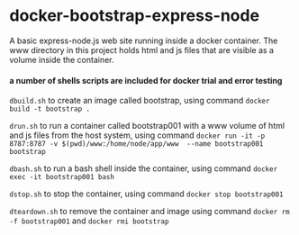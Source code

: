 # docker-bootstrap-express-node
A basic express-node.js web site running inside a docker container. The www directory in this project holds html and js files that are visible as a volume inside the container.

#### a number of shells scripts are included for docker trial and error testing
   `dbuild.sh` to create an image called bootstrap, using command `docker build -t bootstrap .` 

   `drun.sh`  to run a container called bootstrap001 with a www volume of html and js files from the host system, using command `docker run -it -p 8787:8787 -v $(pwd)/www:/home/node/app/www  --name bootstrap001 bootstrap`
   
   `dbash.sh` to run a bash shell inside the container, using command `docker exec -it bootstrap001 bash`
   
   `dstop.sh`  to stop the container, using command `docker stop bootstrap001`

  `dteardown.sh` to remove the container and image using command `docker rm -f bootstrap001` and `docker rmi bootstrap`
   


